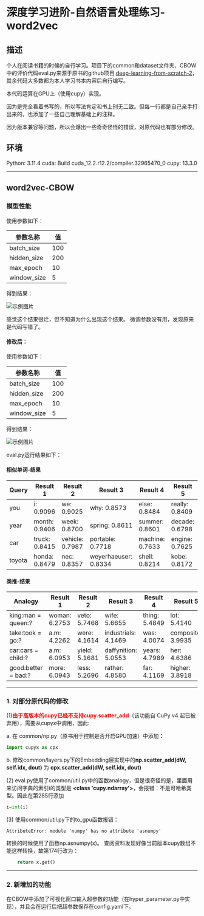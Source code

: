 # 深度学习进阶-自然语言处理练习-word2vec


## 描述
个人在阅读书籍的时候的自行学习。项目下的common和dataset文件夹、CBOW中的评价代码eval.py来源于原书的github项目 [deep-learning-from-scratch-2](https://github.com/oreilly-japan/deep-learning-from-scratch-2/tree/master)，其余代码大多数都为本人学习书本内容后自行编写。

本代码运算在GPU上（使用cupy）实现。

因为是完全看着书写的，所以写法肯定和书上别无二致。但每一行都是自己亲手打出来的，也添加了一些自己理解基础上的注释。

因为版本兼容等问题，所以会爆出一些奇奇怪怪的错误，对原代码也有部分修改。


## 环境

Python: 3.11.4
cuda: Build cuda_12.2.r12.2/compiler.32965470_0
cupy: 13.3.0

---

## word2vec-CBOW

### 模型性能

使用参数如下：

| 参数名称     | 值    |
|--------------|-------|
| batch_size   | 100   |
| hidden_size  | 200   |
| max_epoch    | 10    |
| window_size  | 5     |

得到结果：

![示例图片](CBOW/result.png)

感觉这个结果很烂，但不知道为什么出现这个结果。
微调参数没有用，发现原来是代码写错了。

#### 修改后：

使用参数如下：

| 参数名称     | 值    |
|--------------|-------|
| batch_size   | 100   |
| hidden_size  | 200   |
| max_epoch    | 10    |
| window_size  | 5     |

得到结果：

![示例图片](CBOW/result2.png)

eval.py运行结果如下：

#### 相似单词-结果

| Query  | Result 1          | Result 2          | Result 3          | Result 4          | Result 5          |
|--------|-------------------|-------------------|-------------------|-------------------|-------------------|
| you    | i: 0.9096         | we: 0.9025        | why: 0.8573       | else: 0.8484      | really: 0.8409    |
| year   | month: 0.9406     | week: 0.8700      | spring: 0.8611    | summer: 0.8601    | decade: 0.6798    |
| car    | truck: 0.8415     | vehicle: 0.7987   | portable: 0.7718  | machine: 0.7633   | engine: 0.7625    |
| toyota | honda: 0.8479     | nec: 0.8357       | weyerhaeuser: 0.8334 | shell: 0.8214   | kobe: 0.8172      |

#### 类推-结果

| Analogy                  | Result 1                | Result 2                | Result 3                | Result 4                | Result 5                |
|--------------------------|-------------------------|-------------------------|-------------------------|-------------------------|-------------------------|
| king:man = queen:?       | woman: 6.2753           | veto: 5.7468            | wife: 5.6655            | thing: 5.4849           | lot: 5.4140             |
| take:took = go:?         | a.m: 4.2262             | were: 4.1614            | industrials: 4.1469     | was: 4.0074             | composite: 3.9935       |
| car:cars = child:?       | a.m: 6.0953             | yield: 5.1681           | daffynition: 5.0553     | years: 4.7989           | her: 4.6386             |
| good:better = bad:?      | more: 6.0943            | less: 5.2696            | rather: 4.8580          | far: 4.1169             | higher: 3.8918          |



---

### 1. 对部分原代码的修改
(1)**<font color="red">由于高版本的cupy已经不支持cupy.scatter_add</font>**（该功能自 CuPy v4 起已被弃用），需要从cupyx中调用，因此:

a. 在 common/np.py（原书用于控制是否开启GPU加速）中添加：
```python
import cupyx as cpx
```

 b. 修改common/layers.py下的Embedding层实现中的**np.scatter_add(dW, self.idx, dout)** 为 **cpx.scatter_add(dW, self.idx, dout)**

(2) eval.py使用了common/util.py中的函数analogy，但是很奇怪的是，里面用来访问字典的索引i的类型是 **<class 'cupy.ndarray'>**，会报错：不是可哈希类型。因此在第285行添加
```python
i=int(i)
```

(3) 使用common/util.py下的to_gpu函数报错：
```
AttributeError: module 'numpy' has no attribute 'asnumpy'
```
转换的时候使用了函数np.asnumpy(x)。
查阅资料发现好像当前版本cupy数组不能这样转换，故第174行改为：

```python
    return x.get()
```

---

### 2. 新增加的功能

在CBOW中添加了可视化窗口输入超参数的功能（在hyper_parameter.py中实现），并且会在运行后把超参数保存在config.yaml下。
